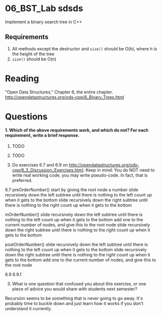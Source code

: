06_BST_Lab sdsds
==============

Implement a binary search tree in C++

Requirements
------------

1. All methods except the destructor and `size()` should be O(h), where h is the height of the tree
2. `size()` should be O(n)

Reading
=======
"Open Data Structures," Chapter 6, the entire chapter. http://opendatastructures.org/ods-cpp/6_Binary_Trees.html

Questions
=========

#### 1. Which of the above requirements work, and which do not? For each requirement, write a brief response.

1. TODO
2. TODO

2. Do exercises 6.7 and 6.9 on http://opendatastructures.org/ods-cpp/6_3_Discussion_Exercises.html. Keep in mind: You do NOT need to write real working code, you may write pseudo-code. In fact, that is preferred.

6.7 
preOrderNumber()
	start by giving the root node a number
	slide recursively down the left subtree until there is nothing to the left
	count up when it gets to the bottom
	slide recursively down the right subtree until there is nothing to the right
	count up when it gets to the bottom

inOrderNumber()
	slide recursively down the left subtree until there is nothing to the left
	count up when it gets to the bottom
	add one to the current number of nodes, and give this to the root node
	slide recursively down the right subtree until there is nothing to the right
	count up when it gets to the bottom

postOrderNumber()
	slide recursively down the left subtree until there is nothing to the left
	count up when it gets to the bottom
	slide recursively down the right subtree until there is nothing to the right
	count up when it gets to the bottom
	add one to the current number of nodes, and give this to the root node

6.9
6.9.1
	

3. What is one question that confused you about this exercise, or one piece of advice you would share with students next semester?

Recursion seems to be something that is never going to go away. It's probably time to buckle down and just learn how it works if you don't understand it currently.